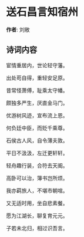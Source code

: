 # 送石昌言知宿州

**作者**: 刘敞

## 诗词内容

宦情重居内，世论轻守藩。

出处苟自得，重轻安足原。

昔常怪萧傅，耻乘太守幡。

颇独多严生，厌直金马门。

优游树风迹，宣布流上恩。

何负廷中臣，而贬千乘尊。

石侯古人风，自令薄夫敦。

平日不汲汲，左迁更轩轩。

轻舟趣行装，合符去天阍。

高卧可以治，簿书岂所烦。

我亦羁旅人，不堪市朝喧。

又无适时用，坐自悲素餐。

愿为江湖长，聊复育元元。

子若未北归，相过识吾言。

